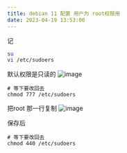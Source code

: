 ```yaml
---
title: debian 11 配置 用户为 root权限用
date: 2023-04-19 13:53:00
---
```


记
```bash
su
vi /etc/sudoers
```
默认权限是只读的
![image](https://img2023.cnblogs.com/blog/2146100/202304/2146100-20230419135146017-480558948.png)

```
# 等下要改回去
chmod 777 /etc/sudoers
```


把root 那一行复制
![image](https://img2023.cnblogs.com/blog/2146100/202304/2146100-20230419135257811-1081246842.png)

保存后

```
# 等下要改回去
chmod 440 /etc/sudoers
```
